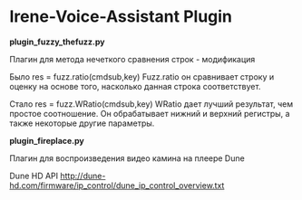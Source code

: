 # Irene-Voice-Assistant Plugin
 
**plugin_fuzzy_thefuzz.py**

Плагин для метода нечеткого сравнения строк - модификация

Было res = fuzz.ratio(cmdsub,key)
Fuzz.ratio он сравнивает строку и оценку на основе того, насколько данная строка соответствует.

Стало res = fuzz.WRatio(cmdsub,key)
WRatio дает лучший результат, чем простое соотношение. Он обрабатывает нижний и верхний регистры, а также некоторые другие параметры.

**plugin_fireplace.py**

Плагин для воспроизведения видео камина на плеере Dune

Dune HD API
http://dune-hd.com/firmware/ip_control/dune_ip_control_overview.txt
